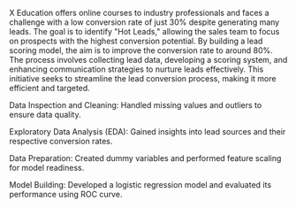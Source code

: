 X Education offers online courses to industry professionals and faces a challenge with a low conversion rate of just 30% despite generating many leads. The goal is to identify "Hot Leads," allowing the sales team to focus on prospects with the highest conversion potential. By building a lead scoring model, the aim is to improve the conversion rate to around 80%. The process involves collecting lead data, developing a scoring system, and enhancing communication strategies to nurture leads effectively. This initiative seeks to streamline the lead conversion process, making it more efficient and targeted.

Data Inspection and Cleaning: Handled missing values and outliers to ensure data quality.

Exploratory Data Analysis (EDA): Gained insights into lead sources and their respective conversion rates.

Data Preparation: Created dummy variables and performed feature scaling for model readiness.

Model Building: Developed a logistic regression model and evaluated its performance using ROC curve.
